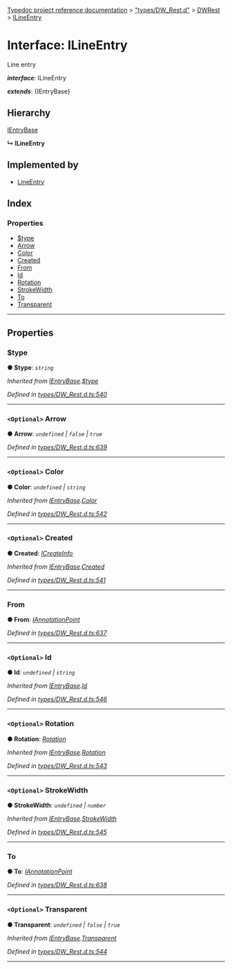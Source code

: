 [Typedoc project reference documentation](../README.md) > ["types/DW_Rest.d"](../modules/_types_dw_rest_d_.md) > [DWRest](../modules/_types_dw_rest_d_.dwrest.md) > [ILineEntry](../interfaces/_types_dw_rest_d_.dwrest.ilineentry.md)

# Interface: ILineEntry

Line entry

*__interface__*: ILineEntry

*__extends__*: {IEntryBase}

## Hierarchy

 [IEntryBase](_types_dw_rest_d_.dwrest.ientrybase.md)

**↳ ILineEntry**

## Implemented by

* [LineEntry](../classes/_annotations_.lineentry.md)

## Index

### Properties

* [$type](_types_dw_rest_d_.dwrest.ilineentry.md#_type)
* [Arrow](_types_dw_rest_d_.dwrest.ilineentry.md#arrow)
* [Color](_types_dw_rest_d_.dwrest.ilineentry.md#color)
* [Created](_types_dw_rest_d_.dwrest.ilineentry.md#created)
* [From](_types_dw_rest_d_.dwrest.ilineentry.md#from)
* [Id](_types_dw_rest_d_.dwrest.ilineentry.md#id)
* [Rotation](_types_dw_rest_d_.dwrest.ilineentry.md#rotation)
* [StrokeWidth](_types_dw_rest_d_.dwrest.ilineentry.md#strokewidth)
* [To](_types_dw_rest_d_.dwrest.ilineentry.md#to)
* [Transparent](_types_dw_rest_d_.dwrest.ilineentry.md#transparent)

---

## Properties

<a id="_type"></a>

###  $type

**● $type**: *`string`*

*Inherited from [IEntryBase](_types_dw_rest_d_.dwrest.ientrybase.md).[$type](_types_dw_rest_d_.dwrest.ientrybase.md#_type)*

*Defined in [types/DW_Rest.d.ts:540](https://github.com/DocuWare/REST-Sample-TS/blob/a4697e2/src/types/DW_Rest.d.ts#L540)*

___
<a id="arrow"></a>

### `<Optional>` Arrow

**● Arrow**: *`undefined` \| `false` \| `true`*

*Defined in [types/DW_Rest.d.ts:639](https://github.com/DocuWare/REST-Sample-TS/blob/a4697e2/src/types/DW_Rest.d.ts#L639)*

___
<a id="color"></a>

### `<Optional>` Color

**● Color**: *`undefined` \| `string`*

*Inherited from [IEntryBase](_types_dw_rest_d_.dwrest.ientrybase.md).[Color](_types_dw_rest_d_.dwrest.ientrybase.md#color)*

*Defined in [types/DW_Rest.d.ts:542](https://github.com/DocuWare/REST-Sample-TS/blob/a4697e2/src/types/DW_Rest.d.ts#L542)*

___
<a id="created"></a>

### `<Optional>` Created

**● Created**: *[ICreateInfo](_types_dw_rest_d_.dwrest.icreateinfo.md)*

*Inherited from [IEntryBase](_types_dw_rest_d_.dwrest.ientrybase.md).[Created](_types_dw_rest_d_.dwrest.ientrybase.md#created)*

*Defined in [types/DW_Rest.d.ts:541](https://github.com/DocuWare/REST-Sample-TS/blob/a4697e2/src/types/DW_Rest.d.ts#L541)*

___
<a id="from"></a>

###  From

**● From**: *[IAnnotationPoint](_types_dw_rest_d_.dwrest.iannotationpoint.md)*

*Defined in [types/DW_Rest.d.ts:637](https://github.com/DocuWare/REST-Sample-TS/blob/a4697e2/src/types/DW_Rest.d.ts#L637)*

___
<a id="id"></a>

### `<Optional>` Id

**● Id**: *`undefined` \| `string`*

*Inherited from [IEntryBase](_types_dw_rest_d_.dwrest.ientrybase.md).[Id](_types_dw_rest_d_.dwrest.ientrybase.md#id)*

*Defined in [types/DW_Rest.d.ts:546](https://github.com/DocuWare/REST-Sample-TS/blob/a4697e2/src/types/DW_Rest.d.ts#L546)*

___
<a id="rotation"></a>

### `<Optional>` Rotation

**● Rotation**: *[Rotation](../enums/_types_dw_rest_d_.dwrest.rotation.md)*

*Inherited from [IEntryBase](_types_dw_rest_d_.dwrest.ientrybase.md).[Rotation](_types_dw_rest_d_.dwrest.ientrybase.md#rotation)*

*Defined in [types/DW_Rest.d.ts:543](https://github.com/DocuWare/REST-Sample-TS/blob/a4697e2/src/types/DW_Rest.d.ts#L543)*

___
<a id="strokewidth"></a>

### `<Optional>` StrokeWidth

**● StrokeWidth**: *`undefined` \| `number`*

*Inherited from [IEntryBase](_types_dw_rest_d_.dwrest.ientrybase.md).[StrokeWidth](_types_dw_rest_d_.dwrest.ientrybase.md#strokewidth)*

*Defined in [types/DW_Rest.d.ts:545](https://github.com/DocuWare/REST-Sample-TS/blob/a4697e2/src/types/DW_Rest.d.ts#L545)*

___
<a id="to"></a>

###  To

**● To**: *[IAnnotationPoint](_types_dw_rest_d_.dwrest.iannotationpoint.md)*

*Defined in [types/DW_Rest.d.ts:638](https://github.com/DocuWare/REST-Sample-TS/blob/a4697e2/src/types/DW_Rest.d.ts#L638)*

___
<a id="transparent"></a>

### `<Optional>` Transparent

**● Transparent**: *`undefined` \| `false` \| `true`*

*Inherited from [IEntryBase](_types_dw_rest_d_.dwrest.ientrybase.md).[Transparent](_types_dw_rest_d_.dwrest.ientrybase.md#transparent)*

*Defined in [types/DW_Rest.d.ts:544](https://github.com/DocuWare/REST-Sample-TS/blob/a4697e2/src/types/DW_Rest.d.ts#L544)*

___

